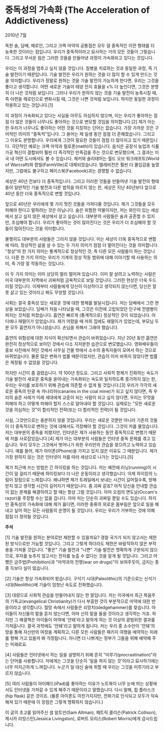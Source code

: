 # 중독성의 가속화 (The Acceleration of Addictiveness)

2010년 7월

독한 술, 담배, 헤로인, 그리고 크랙 마약의 공통점은 모두 덜 중독적인 이전 형태를 더 농축한 것이라는 점입니다. 우리가 중독적이라고 묘사하는 거의 모든 것들이 그렇습니다. 그리고 무서운 점은 그러한 것들을 만들어낸 과정이 가속화되고 있다는 것입니다.

우리는 이 과정을 멈추고 싶지 않을 것입니다. 질병을 치료하는 것과 동일한 과정, 즉 기술 발전이기 때문입니다. 기술 발전은 우리가 원하는 것을 더 많이 할 수 있게 만드는 것을 의미합니다. 우리가 정말로 원하는 것을 기술 발전이 가능하게 한다면, 우리는 그것을 좋다고 생각합니다. 어떤 새로운 기술이 태양 전지 효율을 x% 더 높인다면, 그것은 분명히 더 나은 것처럼 보입니다. 그러나 우리가 원하지 않는 것을 기술 발전이 농축시킬 때, 즉 아편을 헤로인으로 변화시킬 때, 그것은 나쁜 것처럼 보입니다. 하지만 동일한 과정이 작용하고 있는 것입니다.[1]

이 과정이 가속화되고 있다는 사실을 아무도 의심하지 않으며, 이는 우리가 좋아하는 점점 더 많은 것들이 너무나도 좋아하는 것으로 변모할 것임을 의미합니다.[2] 제가 아는 한 우리가 너무나도 좋아하는 어떤 것을 지칭하는 단어는 없습니다. 가장 가까운 것은 구어적인 의미의 "중독적"입니다. 그 용어는 제 일생 동안 점점 더 흔해졌습니다. 그리고 그 이유도 분명합니다. 우리에게 그것이 필요한 것들이 점점 더 많아지고 있기 때문입니다. 극단적인 예로는 크랙 마약과 필로폰(meth)이 있습니다. 음식은 공장식 농업과 식품 가공 혁신이 결합되어 훨씬 더 즉각적인 만족감을 주는 것으로 변모했으며, 그 결과는 미국 내 어떤 도시에서도 볼 수 있습니다. 체커와 솔리테어는 월드 오브 워크래프트(World of Warcraft)와 팜빌(FarmVille)로 대체되었습니다. 텔레비전은 훨씬 더 몰입감을 높였지만, 그럼에도 불구하고 페이스북(Facebook)과는 경쟁할 수 없습니다.

세상은 40년 전보다 더 중독적입니다. 그리고 이러한 것들을 만들어낸 기술 발전의 형태들이 일반적인 기술 발전과 다른 법칙을 따르지 않는 한, 세상은 지난 40년보다 앞으로 40년 동안 더욱 중독적으로 변할 것입니다.

앞으로 40년은 우리에게 몇 가지 멋진 것들을 가져다줄 것입니다. 제가 그것들을 모두 피해야 한다고 말하려는 것은 아닙니다. 술은 위험한 약물이지만, 저는 와인이 있는 세상에서 살고 싶지 않은 세상에서 살고 싶습니다. 대부분의 사람들은 술과 공존할 수 있지만, 조심해야 합니다. 우리가 좋아하는 것이 많아진다는 것은 우리가 더 조심해야 할 것들이 많아진다는 것을 의미합니다.

불행히도 대부분의 사람들은 그러지 않을 것입니다. 이는 세상이 더욱 중독적으로 변함에 따라, 정상적인 삶을 살 수 있는 두 가지 의미가 점점 더 멀어진다는 것을 의미합니다. "정상"의 한 가지 의미는 통계적으로 정상적인 것, 즉 다른 모든 사람들이 하는 것입니다. 다른 한 가지 의미는 우리가 기계의 정상 작동 범위에 대해 이야기할 때 사용하는 의미, 즉 가장 잘 작동하는 것입니다.

이 두 가지 의미는 이미 상당히 멀리 떨어져 있습니다. 이미 잘 살려고 노력하는 사람은 미국 대부분의 지역에서 괴짜처럼 금욕적으로 보일 것입니다. 그러한 현상은 더욱 두드러질 것입니다. 이제부터 사람들에게 당신이 이상하다고 생각되지 않는다면, 당신은 잘못 살고 있는 것이라고 봐도 무방할 것입니다.

사회는 결국 중독성 있는 새로운 것에 대한 항체를 발달시킵니다. 저는 담배에서 그런 현상을 보았습니다. 담배가 처음 나타났을 때, 그것은 이전에 고립되었던 인구에 전염병이 퍼지는 것처럼 퍼졌습니다. 흡연은 빠르게 (통계적으로) 정상적인 것이 되었습니다. 어디에나 재떨이가 있었습니다. 제가 어렸을 때 저희 집에도 재떨이가 있었는데, 부모님 두 분 모두 흡연자가 아니셨습니다. 손님을 위해서 그래야 했습니다.

흡연의 위험성에 대한 지식이 확산되면서 관습이 바뀌었습니다. 지난 20년 동안 흡연은 완전히 정상적으로 보이던 것에서 다소 지저분한 습관으로 변모했습니다. 영화배우들이 홍보 사진에서 하던 것에서 사무실 건물 밖에서 소수의 중독자들이 모여서 하는 것으로 바뀌었습니다. 물론 많은 변화가 법률 때문이었지만, 관습이 이미 바뀌지 않았다면 법률은 제정될 수 없었을 것입니다.

하지만 시간이 좀 걸렸습니다. 약 100년 정도요. 그리고 사회적 항체가 진화하는 속도가 기술 발전이 새로운 중독을 쏟아내는 가속화되는 속도와 일치하도록 증가하지 않는 한, 우리는 우리를 보호하기 위해 관습에 의존할 수 없게 될 것입니다.[3] 우리가 각각의 새로운 중독의 탄광 속 카나리아(canaries in the coal mine)가 되고 싶지 않다면, 즉 우리의 슬픈 사례가 미래 세대에게 교훈이 되는 사람이 되고 싶지 않다면, 우리는 무엇을 피해야 하고 어떻게 피해야 할지 스스로 알아내야 할 것입니다. 실제로는 "모든 새로운 것을 의심하는 것"이 합리적인 전략(또는 더 합리적인 전략)이 될 것입니다.

사실, 그것만으로는 충분하지 않을 것입니다. 우리는 새로운 것뿐만 아니라 기존의 것들이 더 중독적으로 변하는 것에 대해서도 걱정해야 할 것입니다. 그것이 저를 물었습니다. 저는 대부분의 중독을 피했지만, 인터넷은 제가 사용하는 동안 중독적으로 변했기 때문에 저를 사로잡았습니다.[4] 제가 아는 대부분의 사람들은 인터넷 중독 문제를 겪고 있습니다. 우리 모두는 그것에서 벗어나기 위한 우리만의 관습을 찾으려고 노력하고 있습니다. 예를 들어, 제가 아이폰(iPhone)을 가지고 있지 않은 이유도 그 때문입니다. 제가 가장 원하지 않는 것은 인터넷이 저를 따라 세상으로 나가는 것입니다.[5]

제가 최근에 쓰는 방법은 긴 하이킹을 하는 것입니다. 저는 예전에 러닝(running)이 시간이 덜 걸리기 때문에 하이킹보다 더 나은 운동이라고 생각했습니다. 이제 하이킹의 느림이 장점으로 느껴집니다. 왜냐하면 제가 트레일에서 보내는 시간이 길어질수록, 방해받지 않고 생각할 시간이 길어지기 때문입니다. 좀 괴짜 같죠? 아직 당신을 안내할 관습이 없는 문제를 해결하려고 할 때는 항상 그럴 것입니다. 아마 오컴의 면도날(Occam's razor)을 주장할 수는 없을 겁니다. 아마 저는 단순히 괴짜일 뿐일 수도 있습니다. 하지만 중독성의 가속화에 대해 제가 옳다면, 이러한 종류의 외로운 몸부림은 앞으로 일을 해내고 싶어 하는 모든 사람들의 운명이 될 것입니다. 우리는 우리가 거부하는 것에 의해 점점 더 정의될 것입니다.

**주석**

[1] 기술 발전을 원하는 분야로만 제한할 수 있을까요? 경찰 국가가 되지 않고서는 제한된 방식으로만 가능할 것입니다. 그리고 그렇게 하더라도 제한은 바람직하지 않은 부작용을 가져올 것입니다. "좋은" 기술 발전과 "나쁜" 기술 발전은 명확하게 구분되지 않으므로, 후자를 늦추지 않고서는 전자를 늦출 수 없다는 것을 알게 될 것입니다. 그리고 어쨌든 금주법(Prohibition)과 "마약과의 전쟁(war on drugs)"이 보여주듯이, 금지는 종종 득보다 실이 많습니다.

[2] 기술은 항상 가속화되어 왔습니다. 구석기 시대(Paleolithic)의 기준으로는 신석기 시대(Neolithic)에 기술이 엄청난 속도로 진화했습니다.

[3] 대량으로 사회적 관습을 만들어내지 않는 한 말입니다. 저는 미국에서 최근 복음주의 기독교(evangelical Christianity)가 다시 부흥한 것이 부분적으로 마약에 대한 반응이라고 생각합니다. 절망 속에서 사람들은 쇠망치(sledgehammer)를 찾습니다. 아이들이 자신들의 말을 듣지 않는다면, 아마 신의 말을 들을 것이라고 생각하는 거죠. 하지만 그 해결책은 아이들이 마약에 '안돼'라고 말하게 하는 것 이상의 광범위한 결과를 가져옵니다. 결국 과학에도 '안돼'라고 말하게 됩니다. 저는 우리 중 소수만이 '안돼'의 땅을 통해 자신만의 여정을 계획하고, 다른 모든 사람들은 패키지 여행을 예약하는 미래를 향해 가고 있을까 봐 걱정됩니다. 아니면 더 나쁘게는 정부가 그들을 위해 예약해 주는 미래로요.

[4] 사람들은 인터넷에서 하는 일을 설명하기 위해 흔히 "미루기(procrastination)"라는 단어를 사용합니다. 저에게는 그것을 단순히 '일을 하지 않는 것'이라고 묘사하기에는 너무 미지근하게 느껴집니다. 누군가 일 대신 술에 취할 때 우리는 그것을 미루기라고 부르지 않습니다.

[5] 여러 사람들이 아이패드(iPad)를 좋아하는 이유가 노트북이 너무 눈에 띄는 상황에서도 인터넷을 가져갈 수 있게 해주기 때문이라고 말했습니다. 다시 말해, 힙 플라스크(hip flask) 같은 것이죠. (물론 아이폰도 마찬가지지만, 전화기로 인식되고 모두가 익숙해져 있기 때문에 이 장점은 그렇게 명확하지 않습니다.)

이 글의 초고를 읽어주신 샘 알트만(Sam Altman), 패트릭 콜리슨(Patrick Collison), 제시카 리빙스턴(Jessica Livingston), 로버트 모리스(Robert Morris)에게 감사드립니다.